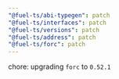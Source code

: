 ```yaml
---
"@fuel-ts/abi-typegen": patch
"@fuel-ts/interfaces": patch
"@fuel-ts/versions": patch
"@fuel-ts/address": patch
"@fuel-ts/forc": patch
---
```


chore: upgrading `forc` to `0.52.1`
